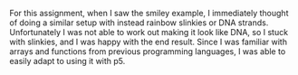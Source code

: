 For this assignment, when I saw the smiley example, I immediately thought of doing a similar setup with instead rainbow slinkies or DNA strands.  Unfortunately I was not able to work out making it look like DNA, so I stuck with slinkies, and I was happy with the end result. Since I was familiar with arrays and functions from previous programming languages, I was able to easily adapt to using it with p5.
